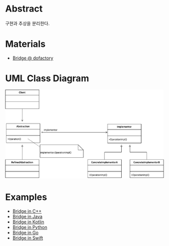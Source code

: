 # Abstract

구현과 추상을 분리한다.

# Materials

* [Bridge @ dofactory](https://www.dofactory.com/net/bridge-design-pattern)

# UML Class Diagram

![](bridge.drawio.png)

# Examples

* [Bridge in C++](/cpp/cpp_gof_designpattern.md#bridge )
* [Bridge in Java](/java/java_gof_designpattern.md#bridge )
* [Bridge in Kotlin](/kotlin/kotlin_gof_design_pattern.md#bridge )
* [Bridge in Python](/python/python_gof_designpattern.md#bridge )
* [Bridge in Go](/go/go_gof_design_pattern.md#bridge )
* [Bridge in Swift](/swift/swift_gof_designpattern.md#bridge )
